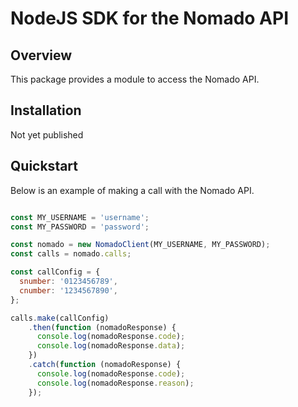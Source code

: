 # NodeJS SDK for the Nomado API

## Overview

This package provides a module to access the Nomado API.


## Installation

Not yet published

## Quickstart

Below is an example of making a call with the Nomado API.

```js

const MY_USERNAME = 'username';
const MY_PASSWORD = 'password';

const nomado = new NomadoClient(MY_USERNAME, MY_PASSWORD);
const calls = nomado.calls;

const callConfig = {
  snumber: '0123456789',
  cnumber: '1234567890',
};

calls.make(callConfig)
    .then(function (nomadoResponse) {
      console.log(nomadoResponse.code);
      console.log(nomadoResponse.data);
    })
    .catch(function (nomadoResponse) {
      console.log(nomadoResponse.code);
      console.log(nomadoResponse.reason);
    });

```